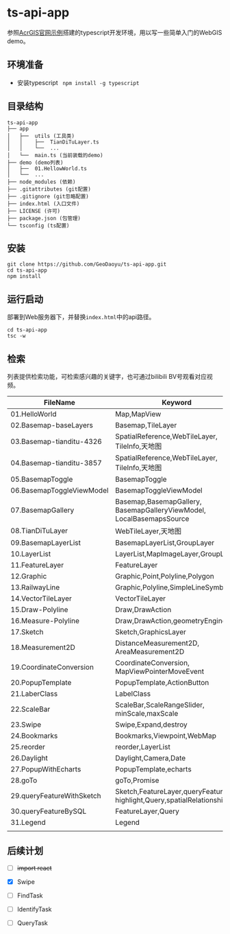 # ts-api-app

参照[AcrGIS官网示例](https://developers.arcgis.com/javascript/latest/guide/typescript-setup/ )搭建的typescript开发环境，用以写一些简单入门的WebGIS demo。

## 环境准备

+ 安装typescript ``` npm install -g typescript```

## 目录结构

```
ts-api-app
├── app
│   ├──  utils (工具类)
│   │    ├──  TianDiTuLayer.ts
│   │    └──  ...
│   └──  main.ts (当前装载的demo)
├── demo (demo列表)
│   ├──  01.HellowWorld.ts
│   └──  ...
├── node_modules (依赖)
├── .gitattributes (git配置)
├── .gitignore (git忽略配置)
├── index.html (入口文件)
├── LICENSE (许可)
├── package.json (包管理)
└── tsconfig (ts配置)
```

## 安装

~~~ shell
git clone https://github.com/GeoDaoyu/ts-api-app.git
cd ts-api-app
npm install
~~~

## 运行启动

部署到Web服务器下，并替换`index.html`中的api路径。

~~~ shell
cd ts-api-app
tsc -w
~~~

## 检索

列表提供检索功能，可检索感兴趣的关键字，也可通过bilibili BV号观看对应视频。

| FileName                  | Keyword                                                      | BV                                                          |
| ------------------------- | ------------------------------------------------------------ | ----------------------------------------------------------- |
| 01.HelloWorld             | Map,MapView                                                  | [BV1JE411g7Wm](https://www.bilibili.com/video/BV1JE411g7Wm) |
| 02.Basemap-baseLayers     | Basemap,TileLayer                                            | [BV147411f7rs](https://www.bilibili.com/video/BV147411f7rs) |
| 03.Basemap-tianditu-4326  | SpatialReference,WebTileLayer,<br />TileInfo,天地图          | [BV1y7411R7cS](https://www.bilibili.com/video/BV1y7411R7cS) |
| 04.Basemap-tianditu-3857  | SpatialReference,WebTileLayer,<br />TileInfo,天地图          | [BV1y7411R7cS](https://www.bilibili.com/video/BV1y7411R7cS) |
| 05.BasemapToggle          | BasemapToggle                                                | [BV1dg4y1b7Xg](https://www.bilibili.com/video/BV1dg4y1b7Xg) |
| 06.BasemapToggleViewModel | BasemapToggleViewModel                                       | [BV1eZ4y1j7Se](https://www.bilibili.com/video/BV1eZ4y1j7Se) |
| 07.BasemapGallery         | Basemap,BasemapGallery,<br />BasemapGalleryViewModel,<br />LocalBasemapsSource | [BV1r5411471d](https://www.bilibili.com/video/BV1r5411471d) |
| 08.TianDiTuLayer          | WebTileLayer,天地图                                          | [BV1st4y1U7VB](https://www.bilibili.com/video/BV1st4y1U7VB) |
| 09.BasemapLayerList       | BasemapLayerList,GroupLayer                                  | [BV1LT4y1G7x9](https://www.bilibili.com/video/BV1LT4y1G7x9) |
| 10.LayerList              | LayerList,MapImageLayer,GroupLayer                           | [BV1Dt4y117KS](https://www.bilibili.com/video/BV1Dt4y117KS) |
| 11.FeatureLayer           | FeatureLayer                                                 | [BV1dK4y1475e](https://www.bilibili.com/video/BV1dK4y1475e) |
| 12.Graphic                | Graphic,Point,Polyline,Polygon                               | [BV14Z4y1p76Y](https://www.bilibili.com/video/BV14Z4y1p76Y) |
| 13.RailwayLine            | Graphic,Polyline,SimpleLineSymbol                            | [BV1mz411v7Kj](https://www.bilibili.com/video/BV1mz411v7Kj) |
| 14.VectorTileLayer        | VectorTileLayer                                              | [BV1Za4y1e7zr](https://www.bilibili.com/video/BV1Za4y1e7zr) |
| 15.Draw-Polyline          | Draw,DrawAction                                              | [BV15p4y1D7UG](https://www.bilibili.com/video/BV15p4y1D7UG) |
| 16.Measure-Polyline       | Draw,DrawAction,geometryEngine                               | [BV1hT4y1g7ze](https://www.bilibili.com/video/BV1hT4y1g7ze) |
| 17.Sketch                 | Sketch,GraphicsLayer                                         | [BV1Zz411i7fn](https://www.bilibili.com/video/BV1Zz411i7fn) |
| 18.Measurement2D          | DistanceMeasurement2D,<br />AreaMeasurement2D                | [BV1Zz411i7fn](https://www.bilibili.com/video/BV1Zz411i7fn) |
| 19.CoordinateConversion   | CoordinateConversion,<br />MapViewPointerMoveEvent           | [BV19Z4y1M73T](https://www.bilibili.com/video/BV19Z4y1M73T) |
| 20.PopupTemplate          | PopupTemplate,ActionButton                                   | [BV1eK4y1s7Me](https://www.bilibili.com/video/BV1eK4y1s7Me) |
| 21.LaberClass             | LabelClass                                                   | [BV1bt4y1Q7Rd](https://www.bilibili.com/video/BV1bt4y1Q7Rd) |
| 22.ScaleBar               | ScaleBar,ScaleRangeSlider,<br />minScale,maxScale            | [BV17a4y1a7Xr](https://www.bilibili.com/video/BV17a4y1a7Xr) |
| 23.Swipe                  | Swipe,Expand,destroy                                         | [BV1ri4y1u7wj](https://www.bilibili.com/video/BV1ri4y1u7wj) |
| 24.Bookmarks              | Bookmarks,Viewpoint,WebMap                                   | [BV1Nv411i7oH](https://www.bilibili.com/video/BV1Nv411i7oH) |
| 25.reorder                | reorder,LayerList                                            | [BV1y54y1i7Tv](https://www.bilibili.com/video/BV1y54y1i7Tv) |
| 26.Daylight               | Daylight,Camera,Date                                         | [BV1aa4y177rt](https://www.bilibili.com/video/BV1aa4y177rt) |
| 27.PopupWithEcharts       | PopupTemplate,echarts                                        | [BV1vf4y1Q7NC](https://www.bilibili.com/video/BV1vf4y1Q7NC) |
| 28.goTo                   | goTo,Promise                                                 | [BV1b54y127wX](https://www.bilibili.com/video/BV1b54y127wX) |
| 29.queryFeatureWithSketch | Sketch,FeatureLayer,queryFeatures<br />highlight,Query,spatialRelationship | [BV1jK4y1a7P8](https://www.bilibili.com/video/BV1jK4y1a7P8) |
| 30.queryFeatureBySQL      | FeatureLayer,Query                                           | [BV1kD4y1o7Yz](https://www.bilibili.com/video/BV1kD4y1o7Yz) |
| 31.Legend                 | Legend                                                       | [BV1Qz4y1C7ma](https://www.bilibili.com/video/BV1Qz4y1C7ma) |
|                           |                                                              |                                                             |

## 后续计划

- [ ] ~~import react~~
- [x] Swipe
- [ ] FindTask
- [ ] IdentifyTask
- [ ] QueryTask

